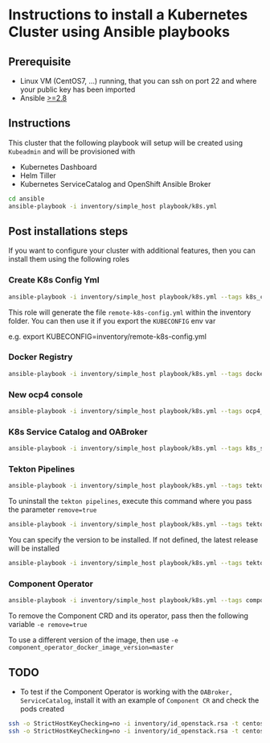 # Instructions to install a Kubernetes Cluster using Ansible playbooks 

## Prerequisite

- Linux VM (CentOS7, ...) running, that you can ssh on port 22 and where your public key has been imported
- Ansible [>=2.8](http://docs.ansible.com/ansible/latest/installation_guide/intro_installation.html)

## Instructions

This cluster that the following playbook will setup will be created using `Kubeadmin` and will be provisioned with

- Kubernetes Dashboard
- Helm Tiller
- Kubernetes ServiceCatalog and OpenShift Ansible Broker

```bash
cd ansible
ansible-playbook -i inventory/simple_host playbook/k8s.yml 
```

## Post installations steps

If you want to configure your cluster with additional features, then you can install them using the following
roles

### Create K8s Config Yml

  ```bash
  ansible-playbook -i inventory/simple_host playbook/k8s.yml --tags k8s_config
  ```
  
  This role will generate the file `remote-k8s-config.yml` within the inventory folder. You can then use it if you export the `KUBECONFIG` env var
  
  e.g. export KUBECONFIG=inventory/remote-k8s-config.yml

### Docker Registry

  ```bash
  ansible-playbook -i inventory/simple_host playbook/k8s.yml --tags docker_registry
  ```  
  
### New ocp4 console

  ```bash
  ansible-playbook -i inventory/simple_host playbook/k8s.yml --tags ocp4_console
  ```    
  
### K8s Service Catalog and OABroker

  ```bash
  ansible-playbook -i inventory/simple_host playbook/k8s.yml --tags k8s_service_broker
  ```    

### Tekton Pipelines

  ```bash
  ansible-playbook -i inventory/simple_host playbook/k8s.yml --tags tekton_pipelines
  ```
  
  To uninstall the `tekton pipelines`, execute this command where you pass the parameter `remove=true`
  ```bash
  ansible-playbook -i inventory/simple_host playbook/k8s.yml --tags tekton_pipelines -e remove=true  -e isOpenshift=false
  ```
  
  You can specify the version to be installed. If not defined, the latest release will be installed
  ```bash
  ansible-playbook -i inventory/simple_host playbook/k8s.yml --tags tekton_pipelines -e tekton_release_version=v0.3.1  -e isOpenshift=false
  ```
  
### Component Operator

  ```bash
  ansible-playbook -i inventory/simple_host playbook/k8s.yml --tags component_crd_operator -e isOpenshift=false
  ```  
  
  To remove the Component CRD and its operator, pass then the following variable `-e remove=true`
  
  To use a different version of the image, then use `-e component_operator_docker_image_version=master`

## TODO

- To test if the Component Operator is working with the `OABroker, ServiceCatalog`, install it with an example of `Component CR` and check the pods created
```bash
ssh -o StrictHostKeyChecking=no -i inventory/id_openstack.rsa -t centos@10.8.250.104 sudo 'bash -s' -- < ../kubernetes/test-component-operator.sh
ssh -o StrictHostKeyChecking=no -i inventory/id_openstack.rsa -t centos@10.8.250.104 sudo kubectl get all,serviceinstance,servicebinding,secrets -n demo
```
